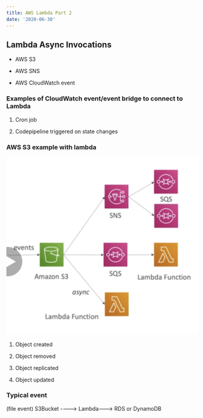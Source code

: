 ```yaml
---
title: AWS Lambda Part 2
date: '2020-06-30'
---
```


## Lambda Async Invocations

- AWS S3

- AWS SNS

- AWS CloudWatch event

### Examples of CloudWatch event/event bridge to connect to Lambda

1. Cron job

2. Codepipeline triggered on state changes

### AWS S3 example with lambda

![example](./s3Lambda.jpg)

1. Object created

2. Object removed

3. Object replicated

4. Object updated

### Typical event

(file event)
S3Bucket ----> Lambda---> RDS or DynamoDB

